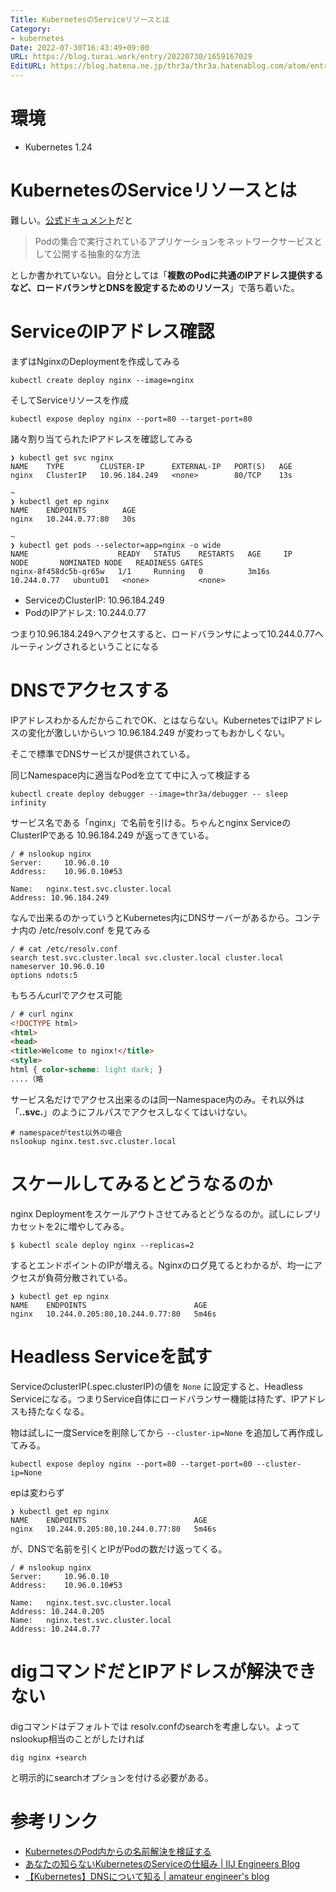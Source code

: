 ```yaml
---
Title: KubernetesのServiceリソースとは
Category:
- kubernetes
Date: 2022-07-30T16:43:49+09:00
URL: https://blog.turai.work/entry/20220730/1659167029
EditURL: https://blog.hatena.ne.jp/thr3a/thr3a.hatenablog.com/atom/entry/4207112889904223034
---
```


# 環境

- Kubernetes 1.24

# KubernetesのServiceリソースとは

難しい。[公式ドキュメント](https://kubernetes.io/ja/docs/concepts/services-networking/service/)だと

> Podの集合で実行されているアプリケーションをネットワークサービスとして公開する抽象的な方法

としか書かれていない。自分としては「**複数のPodに共通のIPアドレス提供するなど、ロードバランサとDNSを設定するためのリソース**」で落ち着いた。

# ServiceのIPアドレス確認

まずはNginxのDeploymentを作成してみる

```
kubectl create deploy nginx --image=nginx
```

そしてServiceリソースを作成

```
kubectl expose deploy nginx --port=80 --target-port=80
```

諸々割り当てられたIPアドレスを確認してみる

```
❯ kubectl get svc nginx
NAME    TYPE        CLUSTER-IP      EXTERNAL-IP   PORT(S)   AGE
nginx   ClusterIP   10.96.184.249   <none>        80/TCP    13s

~
❯ kubectl get ep nginx
NAME    ENDPOINTS        AGE
nginx   10.244.0.77:80   30s

~
❯ kubectl get pods --selector=app=nginx -o wide
NAME                    READY   STATUS    RESTARTS   AGE     IP            NODE       NOMINATED NODE   READINESS GATES
nginx-8f458dc5b-qr65w   1/1     Running   0          3m16s   10.244.0.77   ubuntu01   <none>           <none>
```

- ServiceのClusterIP: 10.96.184.249
- PodのIPアドレス: 10.244.0.77

つまり10.96.184.249へアクセスすると、ロードバランサによって10.244.0.77へルーティングされるということになる

# DNSでアクセスする

IPアドレスわかるんだからこれでOK、とはならない。KubernetesではIPアドレスの変化が激しいからいつ 10.96.184.249 が変わってもおかしくない。

そこで標準でDNSサービスが提供されている。

同じNamespace内に適当なPodを立てて中に入って検証する

```
kubectl create deploy debugger --image=thr3a/debugger -- sleep infinity
```

サービス名である「nginx」で名前を引ける。ちゃんとnginx ServiceのClusterIPである 10.96.184.249 が返ってきている。

```
/ # nslookup nginx
Server:		10.96.0.10
Address:	10.96.0.10#53

Name:	nginx.test.svc.cluster.local
Address: 10.96.184.249
```

なんで出来るのかっていうとKubernetes内にDNSサーバーがあるから。コンテナ内の /etc/resolv.conf を見てみる

```
/ # cat /etc/resolv.conf
search test.svc.cluster.local svc.cluster.local cluster.local
nameserver 10.96.0.10
options ndots:5
```

もちろんcurlでアクセス可能

```html
/ # curl nginx
<!DOCTYPE html>
<html>
<head>
<title>Welcome to nginx!</title>
<style>
html { color-scheme: light dark; }
....（略
```

サービス名だけでアクセス出来るのは同一Namespace内のみ。それ以外は「**<service name>.<namespace name>.svc.<cluster domain>**」のようにフルパスでアクセスしなくてはいけない。

```
# namespaceがtest以外の場合
nslookup nginx.test.svc.cluster.local
```

# スケールしてみるとどうなるのか

nginx Deploymentをスケールアウトさせてみるとどうなるのか。試しにレプリカセットを2に増やしてみる。

```
$ kubectl scale deploy nginx --replicas=2
```

するとエンドポイントのIPが増える。Nginxのログ見てるとわかるが、均一にアクセスが負荷分散されている。

```
❯ kubectl get ep nginx
NAME    ENDPOINTS                        AGE
nginx   10.244.0.205:80,10.244.0.77:80   5m46s
```

# Headless Serviceを試す

ServiceのclusterIP(.spec.clusterIP)の値を `None` に設定すると、Headless Serviceになる。つまりService自体にロードバランサー機能は持たず、IPアドレスも持たなくなる。

物は試しに一度Serviceを削除してから `--cluster-ip=None` を追加して再作成してみる。

```
kubectl expose deploy nginx --port=80 --target-port=80 --cluster-ip=None
```

epは変わらず

```
❯ kubectl get ep nginx
NAME    ENDPOINTS                        AGE
nginx   10.244.0.205:80,10.244.0.77:80   5m46s
```

が、DNSで名前を引くとIPがPodの数だけ返ってくる。

```
/ # nslookup nginx
Server:		10.96.0.10
Address:	10.96.0.10#53

Name:	nginx.test.svc.cluster.local
Address: 10.244.0.205
Name:	nginx.test.svc.cluster.local
Address: 10.244.0.77
```

# digコマンドだとIPアドレスが解決できない

digコマンドはデフォルトでは resolv.confのsearchを考慮しない。よってnslookup相当のことがしたければ

```
dig nginx +search
```

と明示的にsearchオプションを付ける必要がある。

# 参考リンク

- [KubernetesのPod内からの名前解決を検証する](https://blog.mosuke.tech/entry/2020/09/09/kuubernetes-dns-test/)
- [あなたの知らないKubernetesのServiceの仕組み | IIJ Engineers Blog](https://eng-blog.iij.ad.jp/archives/9998)
- [【Kubernetes】DNSについて知る | amateur engineer's blog](https://amateur-engineer-blog.com/kubernetes-dns/)

